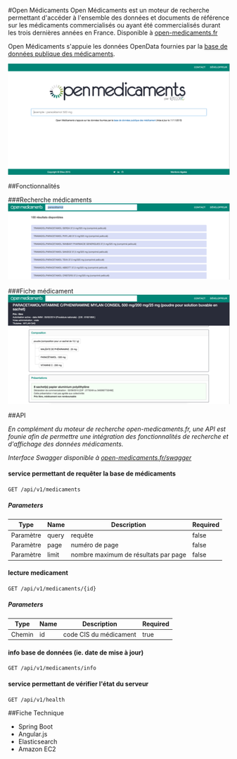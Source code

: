 #Open Médicaments
Open Médicaments est un moteur de recherche permettant d'accéder à l'ensemble des données et documents de référence sur les médicaments commercialisés ou ayant été commercialisés durant les trois dernières années en France. Disponible à  [open-medicaments.fr](http://open-medicaments.fr)

Open Médicaments s'appuie les données OpenData fournies par la [base de données publique des médicaments](http://base-donnees-publique.medicaments.gouv.fr/index.php).

<img src="https://github.com/Ellixo/MedicamentDB/blob/master/doc/screenshot-home.png" alt="Open Médicaments" width="700px"/>

##Fonctionnalités

###Recherche médicaments
<img src="https://github.com/Ellixo/MedicamentDB/blob/master/doc/screenshot-recherche.png" alt="Recherche médicaments" width="700px"/>

###Fiche médicament
<img src="https://github.com/Ellixo/MedicamentDB/blob/master/doc/screenshot-fiche.png" alt="Fiche médicament" width="700px"/>

##API

*En complément du moteur de recherche open-medicaments.fr, une API est founie afin de permettre une intégration des fonctionnalités de recherche et d'affichage des données médicaments.*

*Interface Swagger disponible à [open-medicaments.fr/swagger](http://open-medicaments.fr/swagger-ui.html)*

#### service permettant de requêter la base de médicaments
```
GET /api/v1/medicaments
```

##### Parameters
|Type|Name|Description|Required|
|----|----|----|----|
|Paramètre|query|requête|false|
|Paramètre|page|numéro de page|false|
|Paramètre|limit|nombre maximum de résultats par page|false|

#### lecture medicament
```
GET /api/v1/medicaments/{id}
```

##### Parameters
|Type|Name|Description|Required|
|----|----|----|----|
|Chemin|id|code CIS du médicament|true|

#### info base de données (ie. date de mise à jour)
```
GET /api/v1/medicaments/info
```
#### service permettant de vérifier l'état du serveur
```
GET /api/v1/health
```

##Fiche Technique
- Spring Boot
- Angular.js
- Elasticsearch
- Amazon EC2
